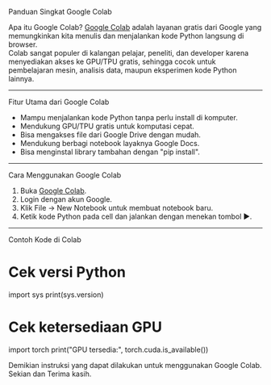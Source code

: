Panduan Singkat Google Colab

Apa itu Google Colab?
[Google Colab](https://colab.research.google.com/) adalah layanan gratis dari Google yang memungkinkan kita menulis dan menjalankan kode Python langsung di browser.  
Colab sangat populer di kalangan pelajar, peneliti, dan developer karena menyediakan akses ke GPU/TPU gratis, sehingga cocok untuk pembelajaran mesin, analisis data, maupun eksperimen kode Python lainnya.

---

Fitur Utama dari Google Colab
- Mampu menjalankan kode Python tanpa perlu install di komputer.
- Mendukung GPU/TPU gratis untuk komputasi cepat.
- Bisa mengakses file dari Google Drive dengan mudah.
- Mendukung berbagi notebook layaknya Google Docs.
- Bisa menginstal library tambahan dengan "pip install".

---

Cara Menggunakan Google Colab
1. Buka [Google Colab](https://colab.research.google.com/).  
2. Login dengan akun Google.  
3. Klik File → New Notebook untuk membuat notebook baru.  
4. Ketik kode Python pada cell dan jalankan dengan menekan tombol ▶️.  

---

Contoh Kode di Colab
# Cek versi Python
import sys
print(sys.version)

# Cek ketersediaan GPU
import torch
print("GPU tersedia:", torch.cuda.is_available())

Demikian instruksi yang dapat dilakukan untuk menggunakan Google Colab. Sekian dan Terima kasih.